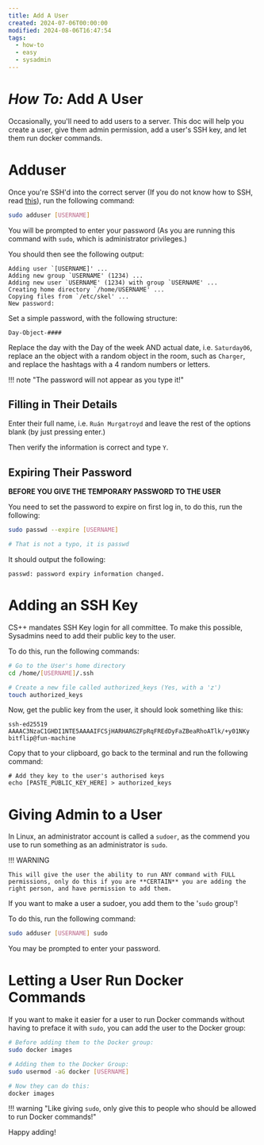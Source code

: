 ```yaml
---
title: Add A User
created: 2024-07-06T00:00:00
modified: 2024-08-06T16:47:54
tags:
  - how-to
  - easy
  - sysadmin
---
```


# *How To:* Add A User

Occasionally, you'll need to add users to a server. This doc will help you create a user, give them admin permission, add a user's SSH key, and let them run docker commands.

# Adduser

Once you're SSH'd into the correct server (If you do not know how to SSH, read [this](./ssh.md)), run the following command:

```bash
sudo adduser [USERNAME]
```

You will be prompted to enter your password (As you are running this command with `sudo`, which is administrator privileges.)

You should then see the following output:

```
Adding user `[USERNAME]' ...
Adding new group `USERNAME' (1234) ...
Adding new user `USERNAME' (1234) with group `USERNAME' ...
Creating home directory `/home/USERNAME' ...
Copying files from `/etc/skel' ...
New password: 
```

Set a simple password, with the following structure:

`Day-Object-####`

Replace the day with the Day of the week AND actual date, i.e. `Saturday06`, replace an the object with a random object in the room, such as `Charger`, and replace the hashtags with a 4 random numbers or letters.

!!! note "The password will not appear as you type it!"

## Filling in Their Details

Enter their full name, i.e. `Ruán Murgatroyd` and leave the rest of the options blank (by just pressing enter.)

Then verify the information is correct and type `Y`.

## Expiring Their Password

**BEFORE YOU GIVE THE TEMPORARY PASSWORD TO THE USER**

You need to set the password to expire on first log in, to do this, run the following:

```bash
sudo passwd --expire [USERNAME]

# That is not a typo, it is passwd
```

It should output the following:

```
passwd: password expiry information changed.
```

# Adding an SSH Key

CS++ mandates SSH Key login for all committee. To make this possible, Sysadmins need to add their public key to the user.

To do this, run the following commands:

```bash
# Go to the User's home directory
cd /home/[USERNAME]/.ssh

# Create a new file called authorized_keys (Yes, with a 'z')
touch authorized_keys
```

Now, get the public key from the user, it should look something like this:

```
ssh-ed25519 AAAAC3NzaC1GHDI1NTE5AAAAIFCSjHARHARGZFpRqFREdDyFaZBeaRhoATlk/+y01NKy bitflip@fun-machine
```

Copy that to your clipboard, go back to the terminal and run the following command:

```
# Add they key to the user's authorised keys
echo [PASTE_PUBLIC_KEY_HERE] > authorized_keys
```

# Giving Admin to a User

In Linux, an administrator account is called a `sudoer`, as the commend you use to run something as an administrator is `sudo`.

!!! WARNING

	This will give the user the ability to run ANY command with FULL permissions, only do this if you are **CERTAIN** you are adding the right person, and have permission to add them.

If you want to make a user a sudoer, you add them to the '`sudo` group'!

To do this, run the following command:

```bash
sudo adduser [USERNAME] sudo
```

You may be prompted to enter your password.

# Letting a User Run Docker Commands

If you want to make it easier for a user to run Docker commands without having to preface it with `sudo`, you can add the user to the Docker group:

```bash
# Before adding them to the Docker group:
sudo docker images

# Adding them to the Docker Group:
sudo usermod -aG docker [USERNAME]

# Now they can do this:
docker images
```

!!! warning "Like giving `sudo`, only give this to people who should be allowed to run Docker commands!"

Happy adding!
